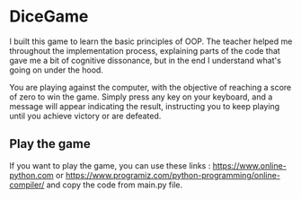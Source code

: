 # DiceGame
I built this game to learn the basic principles of OOP. The teacher helped me throughout the implementation process, explaining parts of the code that 
gave me a bit of cognitive dissonance, but in the end I understand what's going on under the hood. 


You are playing against the computer, with the objective of reaching a score of zero to win the game. Simply press any key on your keyboard, 
and a message will appear indicating the result, instructing you to keep playing until you achieve victory or are defeated.

## Play the game

If you want to play the game, you can use these links : https://www.online-python.com or https://www.programiz.com/python-programming/online-compiler/ and copy the code from main.py file.
